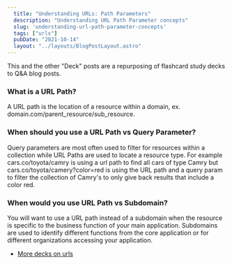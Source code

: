 ```yaml
---
  title: "Understanding URLs: Path Parameters"
  description: "Understanding URL Path Parameter concepts"
  slug: 'understanding-url-path-parameter-concepts'
  tags: ["urls"]
  pubDate: "2021-10-14"
  layout: "../layouts/BlogPostLayout.astro"
---
```


This and the other "Deck" posts are a repurposing of flashcard study decks to Q&A blog posts. 

<h3>What is a URL Path?</h3>
A URL path is the location of a resource within a domain, ex. domain.com/parent_resource/sub_resource.


<h3>When should you use a URL Path vs Query Parameter?</h3>
Query parameters are most often used to filter for resources within a collection while URL Paths are used to locate a resource type. For example cars.co/toyota/camry is using a url path to find all cars of type Camry but cars.co/toyota/camery?color=red is using the URL path and a query param to filter the collection of Camry's to only give back results that include a color red.


<h3>When would you use URL Path vs Subdomain?</h3>
You will want to use a URL path instead of a subdomain when the resource is specific to the business function of your main application. Subdomains are used to identify different functions from the core application or for different organizations accessing your application.

- [More decks on urls](https://www.devdecks.io/tags/elixir-deck)